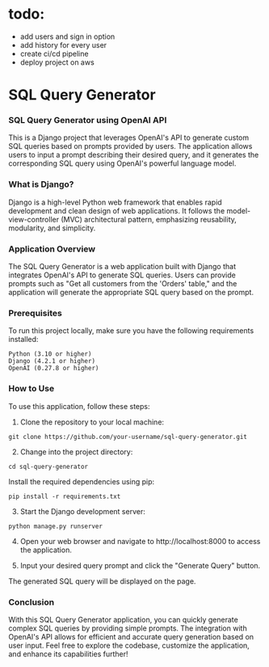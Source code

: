 # todo:
* add users and sign in option
* add history for every user
* create ci/cd pipeline
* deploy project on aws

# SQL Query Generator

### SQL Query Generator using OpenAI API
This is a Django project that leverages OpenAI's API to generate custom SQL queries based on prompts provided by users. The application allows users to input a prompt describing their desired query, and it generates the corresponding SQL query using OpenAI's powerful language model.

### What is Django?
Django is a high-level Python web framework that enables rapid development and clean design of web applications. It follows the model-view-controller (MVC) architectural pattern, emphasizing reusability, modularity, and simplicity.


### Application Overview
The SQL Query Generator is a web application built with Django that integrates OpenAI's API to generate SQL queries. Users can provide prompts such as "Get all customers from the 'Orders' table," and the application will generate the appropriate SQL query based on the prompt.
 
### Prerequisites
To run this project locally, make sure you have the following requirements installed:

    Python (3.10 or higher)
    Django (4.2.1 or higher)
    OpenAI (0.27.8 or higher)

### How to Use
To use this application, follow these steps:

1. Clone the repository to your local machine:

`git clone https://github.com/your-username/sql-query-generator.git`

2. Change into the project directory:

`cd sql-query-generator`

Install the required dependencies using pip:

`pip install -r requirements.txt`

3. Start the Django development server:

`python manage.py runserver`

4. Open your web browser and navigate to http://localhost:8000 to access the application.

5. Input your desired query prompt and click the "Generate Query" button.

The generated SQL query will be displayed on the page.

### Conclusion
With this SQL Query Generator application, you can quickly generate complex SQL queries by providing simple prompts. The integration with OpenAI's API allows for efficient and accurate query generation based on user input. Feel free to explore the codebase, customize the application, and enhance its capabilities further!